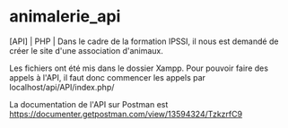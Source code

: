 # animalerie_api
[API] | PHP | Dans le cadre de la formation IPSSI, il nous est demandé de créer le site d'une association d'animaux.

Les fichiers ont été mis dans le dossier Xampp. Pour pouvoir faire des appels à l'API, il faut donc commencer les appels par localhost/api/API/index.php/

La documentation de l'API sur Postman est https://documenter.getpostman.com/view/13594324/TzkzrfC9
